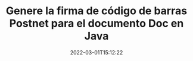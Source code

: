 ---
############################# Static ############################
layout: "auto-gen-signature"
date: 2022-03-01T15:12:22
draft: false
operation: Sign
signaturetype: Barcode
codetype: Postnet
fileformat: Doc
productName: Java
lang: es
productCode: java
otherformats: pdf doc docx docm dot dotm dotx odt ott rtf xls xlsx xlsm xlsb csv ods ots xltx xltm ppt pptx pps ppsx odp otp potx potm pptm ppsm png jpg bmp gif tiff svg webp wmf
breadcrumb: Put  Barcode signature on Doc for Java

############################# Head ############################
head_title: "Firmar electrónicamente Doc documento con Postnet código de barras en Java"
head_description: "Cree la firma de código de barras Postnet y colóquela en el documento Doc con Java usando un par de líneas de código. Utilice la API de firma de documentos de GroupDocs para firmar varios formatos de archivo."

############################# Header ############################
title: "Genere la firma de código de barras Postnet para el documento Doc en Java"
description: "Firme electrónicamente sus documentos comerciales de Doc con Postnet Barcode. Genere una firma de código de barras rápida y fácilmente con unas pocas líneas de código para configurar las opciones de firma."
bg_image: "https://cms.admin.containerize.com/templates/aspose/App_Themes/V3/images/bg/header1.png"
bg_overlay: false
button:
    enable: true

############################# SubMenu ############################
submenu:
    enable: true

    left:
        img_alt: "GroupDocs.Signature for Java"
        image: "https://cms.admin.containerize.com/templates/groupdocs/images/product-logos/90x90-noborder/groupdocs-signature-java.png"
        product: "GroupDocs.Signature"
        platform: "Java"



############################# About ############################
about:
    enable: true
    title: "Acerca de GroupDocs.Signature for Java API de firmas de código de barras."
    content: |
        [GroupDocs.Signature for Java](https://products.groupdocs.com/signature/java/) es una API rápida y sencilla para gestionar la firma electrónica de documentos digitales mediante tipos de códigos de barras como UPCA, UPCE, EAN13, EAN14, Code39, Code39Extended, Code128, Codabar, Postnet, ISBN , ITF14 y muchos otros. Los clientes pueden crear fácilmente códigos de barras que proporcionen el texto requerido y ponerlos en PDF, documentos de Microsoft Office Words, libros de trabajo de Microsoft Office Excel, presentaciones de MS PowerPoint, archivos de Adobe Photoshop y varios formatos de imagen. Los códigos de barras colocados en los documentos se pueden actualizar, buscar, verificar, eliminar o previsualizar. Además, se admite la personalización de códigos de barras.
    

############################# Steps ############################
steps:
    enable: true
    title_left: "Pasos para firmar Doc con Barcode en Java"
    content_left: |
        [GroupDocs.Signature for Java](https://products.groupdocs.com/signature/java/) proporciona la capacidad de firmar documentos Doc con Barcode firmas de forma rápida y sencilla.
        
        * Cree una instancia de la clase Signature que proporcione el archivo Doc que se supone que debe firmar como ruta o flujo de memoria
        * Cree una instancia de la clase SignOptions y configure todos los datos solicitados.
        * Invoque el método Signature.Sign() pasando la salida Doc archivo o flujo de memoria

    title_right: " Requisitos del sistema"
    content_right: |
        GroupDocs.Signature for Java son compatibles con todas las principales plataformas y sistemas operativos. Antes de ejecutar el código a continuación, asegúrese de tener instalados los siguientes requisitos previos en su sistema.

        * Sistemas operativos: Microsoft Windows, Linux, Mac OS
        * Entornos de desarrollo: NetBeans, Intellij IDEA, Eclipse, etc.
        * Java runtime: J2SE 6.0 and above
        * Obtén el último GroupDocs.Signature for Java de [Maven](https://repository.groupdocs.com/webapp/#/artifacts/browse/tree/General/repo/com/groupdocs/groupdocs-signature)
         
    code: |
        ```java    
                
        // Set up input Doc file
        String filePath = "input.doc";
        // Set up output file
        String outputFilePath = "output.doc";

        // Instantiate Signature for input file
        Signature signature = new Signature(filePath);

        // create barcode option with predefined barcode text
        BarcodeSignOptions options = new BarcodeSignOptions("John Smith");

        // setup Barcode encoding type
        options.setEncodeType(BarcodeTypes.Postnet);

        // set signature position
        options.setLeft(50);
        options.setTop(50);
        options.setWidth(200);
        options.setHeight(50);

        // sign Doc document
        SignResult result = signature.sign(outputFilePath, options);

        ```

############################# Demos ############################
demos:
    enable: true
    title: "Firma de Doc documentos con Barcode Live Demo"
    content: |
       Firme el archivo Doc con varias firmas ahora mismo visitando el sitio web de [GroupDocs.Signature App](https://products.groupdocs.app/signature/family). Demostración en línea gratuita esperándote.

        
############################# About Formats ############################
about_formats:
    enable: true
    format:
        # format loop
        - icon: "fas fa-barcode"
          title: "About Postnet Barcode"
          content: |
            POSTNET (técnica de codificación numérica postal) es una simbología de código de barras utilizada por el Servicio Postal de los Estados Unidos para ayudar a dirigir el correo.
          characterset: |
             Dígitos numéricos (0-9).
          textcapacity: |
             Hasta 11 caracteres.
          image: |
             iVBORw0KGgoAAAANSUhEUgAAACcAAAAjCAYAAAAXMhMjAAAAAXNSR0IArs4c6QAAAARnQU1BAACxjwv8YQUAAAAJcEhZcwAADsMAAA7DAcdvqGQAAACeSURBVFhH7c7BCkMxEELR/P9Pp1LoRrCXpi4Cbw5kIRKZtS82x52a407Ncae+HrfWer8Pyr+i/3NcQv/nuIT+z3EJ/X/Ocf9mlxuhsXZ2uREaa2eXG6Gxdna5ERprZ5cbobF2drkRGmtnlxuhsXZ2uREaa2eXG6Gxdna5ERprZ5cbobF2drkRGmtnlxuhsXZ2ubnAHHdqjjt18XF7vwDevzbHqsQWPwAAAABJRU5ErkJggg==

          link: ""

############################# More Formats ############################
more_formats:
    enable: true
    title: "Otras firmas Barcode admitidas para Java"
    content: |
        "También puede firmar Doc con otros tipos de firma. Consulte la lista a continuación."
    format: 
        
       
back_to_top:
    enable: true
---